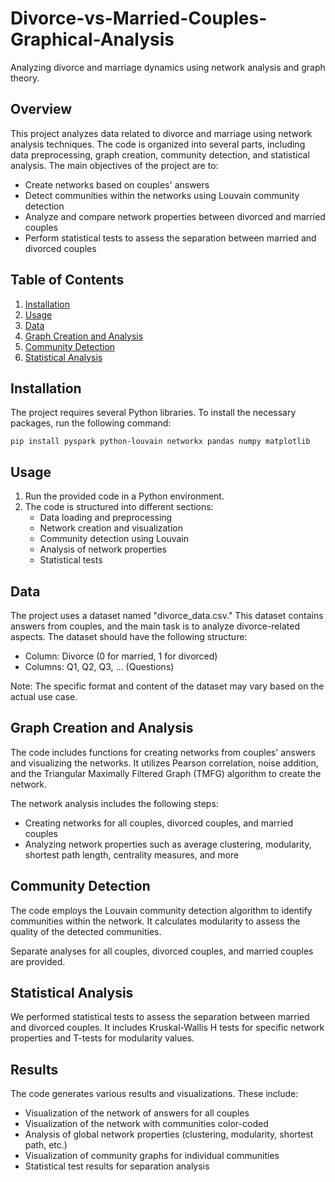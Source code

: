 # Divorce-vs-Married-Couples-Graphical-Analysis
Analyzing divorce and marriage dynamics using network analysis and graph theory.

## Overview
This project analyzes data related to divorce and marriage using network analysis techniques. The code is organized into several parts, including data preprocessing, graph creation, community detection, and statistical analysis. The main objectives of the project are to:

- Create networks based on couples' answers
- Detect communities within the networks using Louvain community detection
- Analyze and compare network properties between divorced and married couples
- Perform statistical tests to assess the separation between married and divorced couples

## Table of Contents
1. [Installation](#installation)
2. [Usage](#usage)
3. [Data](#data)
4. [Graph Creation and Analysis](#graph-creation-and-analysis)
5. [Community Detection](#community-detection)
6. [Statistical Analysis](#statistical-analysis)

## Installation
The project requires several Python libraries. To install the necessary packages, run the following command:


```
pip install pyspark python-louvain networkx pandas numpy matplotlib
```

## Usage
1. Run the provided code in a Python environment.
2. The code is structured into different sections:
   - Data loading and preprocessing
   - Network creation and visualization
   - Community detection using Louvain
   - Analysis of network properties
   - Statistical tests

## Data
The project uses a dataset named "divorce_data.csv." This dataset contains answers from couples, and the main task is to analyze divorce-related aspects. The dataset should have the following structure:

- Column: Divorce (0 for married, 1 for divorced)
- Columns: Q1, Q2, Q3, ... (Questions)

Note: The specific format and content of the dataset may vary based on the actual use case.

## Graph Creation and Analysis
The code includes functions for creating networks from couples' answers and visualizing the networks. It utilizes Pearson correlation, noise addition, and the Triangular Maximally Filtered Graph (TMFG) algorithm to create the network.

The network analysis includes the following steps:
- Creating networks for all couples, divorced couples, and married couples
- Analyzing network properties such as average clustering, modularity, shortest path length, centrality measures, and more

## Community Detection
The code employs the Louvain community detection algorithm to identify communities within the network. It calculates modularity to assess the quality of the detected communities.

Separate analyses for all couples, divorced couples, and married couples are provided.

## Statistical Analysis
We performed statistical tests to assess the separation between married and divorced couples. It includes Kruskal-Wallis H tests for specific network properties and T-tests for modularity values.

## Results
The code generates various results and visualizations. These include:
- Visualization of the network of answers for all couples
- Visualization of the network with communities color-coded
- Analysis of global network properties (clustering, modularity, shortest path, etc.)
- Visualization of community graphs for individual communities
- Statistical test results for separation analysis



